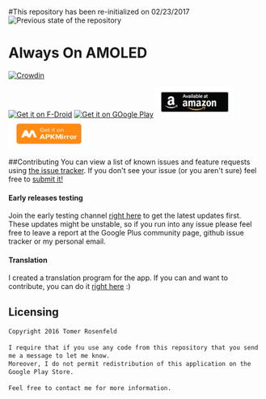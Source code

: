 #This repository has been re-initialized on 02/23/2017
![Previous state of the repository](http://i.imgur.com/HqjAv9D.png)

# Always On AMOLED 

[![Crowdin](https://d322cqt584bo4o.cloudfront.net/always-on-amoled/localized.svg)](https://crowdin.com/project/always-on-amoled)

[<img src="https://f-droid.org/badge/get-it-on.png" alt="Get it on F-Droid" height="60">](https://f-droid.org/app/com.tomer.alwayson)
[<img src="https://play.google.com/intl/en_us/badges/images/generic/en_badge_web_generic.png" alt="Get it on GOogle Play" height="60">](https://play.google.com/store/apps/details?id=com.tomer.alwayson)
[<img src="ART/amazon-underground-app-us-black.png" alt="Available at Amazon" height="60">](https://www.amazon.com/Tomers-Apps-Always-On-AMOLED/dp/B01M0KRJV3)
[<img src="ART/apkmirror.png" alt="Available at APKMirror" height="60">](http://www.apkmirror.com/apk/tomer-rosenfeld/always-on-amoled-beta/)

##Contributing
You can view a list of known issues and feature requests using [the issue tracker](
https://github.com/rosenpin/AlwaysOnDisplayAmoled/issues). If you don't see your issue (or you
aren't sure) feel free to [submit it!](https://github.com/rosenpin/AlwaysOnDisplayAmoled/issues/new)

#### Early releases testing
Join the early testing channel [right here](https://play.google.com/apps/testing/com.tomer.alwayson) to get the latest updates first. These updates might be unstable, so if you run into any issue please feel free to leave a report at the Google Plus community page, github issue tracker or my personal email.

#### Translation
I created a translation program for the app.
If you can and want to contribute, you can do it [right here](https://crowdin.com/project/always-on-amoled) :)


## Licensing
```
Copyright 2016 Tomer Rosenfeld

I require that if you use any code from this repository that you send me a message to let me know.
Moreover, I do not permit redistribution of this application on the Google Play Store.

Feel free to contact me for more information.
```
